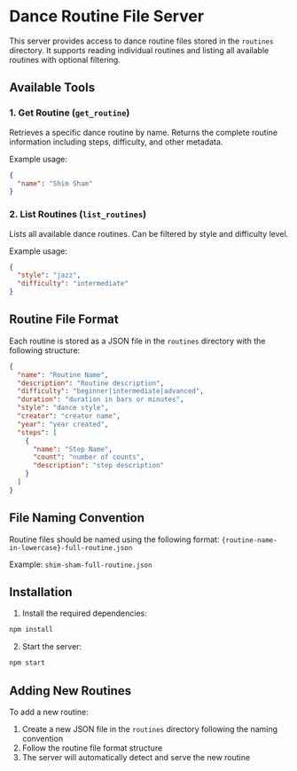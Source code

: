 # Dance Routine File Server

This server provides access to dance routine files stored in the `routines` directory. It supports reading individual routines and listing all available routines with optional filtering.

## Available Tools

### 1. Get Routine (`get_routine`)
Retrieves a specific dance routine by name. Returns the complete routine information including steps, difficulty, and other metadata.

Example usage:
```json
{
  "name": "Shim Sham"
}
```

### 2. List Routines (`list_routines`)
Lists all available dance routines. Can be filtered by style and difficulty level.

Example usage:
```json
{
  "style": "jazz",
  "difficulty": "intermediate"
}
```

## Routine File Format

Each routine is stored as a JSON file in the `routines` directory with the following structure:

```json
{
  "name": "Routine Name",
  "description": "Routine description",
  "difficulty": "beginner|intermediate|advanced",
  "duration": "duration in bars or minutes",
  "style": "dance style",
  "creator": "creator name",
  "year": "year created",
  "steps": [
    {
      "name": "Step Name",
      "count": "number of counts",
      "description": "step description"
    }
  ]
}
```

## File Naming Convention

Routine files should be named using the following format:
`{routine-name-in-lowercase}-full-routine.json`

Example: `shim-sham-full-routine.json`

## Installation

1. Install the required dependencies:
```bash
npm install
```

2. Start the server:
```bash
npm start
```

## Adding New Routines

To add a new routine:

1. Create a new JSON file in the `routines` directory following the naming convention
2. Follow the routine file format structure
3. The server will automatically detect and serve the new routine
